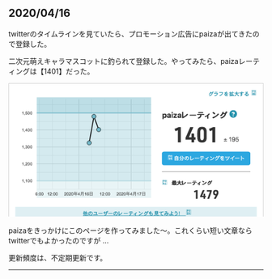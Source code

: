 ## 2020/04/16 

twitterのタイムラインを見ていたら、プロモーション広告にpaizaが出てきたので登録した。

二次元萌えキャラマスコットに釣られて登録した。やってみたら、paizaレーティングは【1401】だった。

![](images/Wzgx4nj3ae-HoHNVYoiUkU9sbhx9225HgxeQCh0TGRE.png)

paizaをきっかけにこのページを作ってみました〜。これくらい短い文章ならtwitterでもよかったのですが ...

更新頻度は、不定期更新です。

-----

